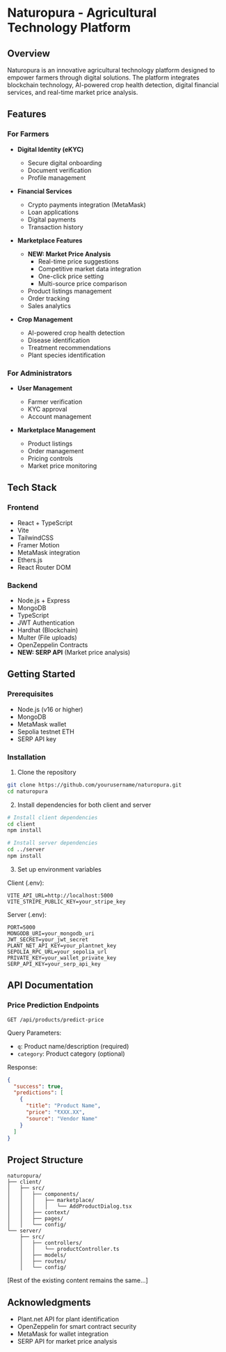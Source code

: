 # Naturopura - Agricultural Technology Platform

## Overview
Naturopura is an innovative agricultural technology platform designed to empower farmers through digital solutions. The platform integrates blockchain technology, AI-powered crop health detection, digital financial services, and real-time market price analysis.

## Features

### For Farmers
- **Digital Identity (eKYC)**
  - Secure digital onboarding
  - Document verification
  - Profile management

- **Financial Services**
  - Crypto payments integration (MetaMask)
  - Loan applications
  - Digital payments
  - Transaction history

- **Marketplace Features**
  - **NEW: Market Price Analysis**
    - Real-time price suggestions
    - Competitive market data integration
    - One-click price setting
    - Multi-source price comparison
  - Product listings management
  - Order tracking
  - Sales analytics

- **Crop Management**
  - AI-powered crop health detection
  - Disease identification
  - Treatment recommendations
  - Plant species identification

### For Administrators
- **User Management**
  - Farmer verification
  - KYC approval
  - Account management

- **Marketplace Management**
  - Product listings
  - Order management
  - Pricing controls
  - Market price monitoring

## Tech Stack

### Frontend
- React + TypeScript
- Vite
- TailwindCSS
- Framer Motion
- MetaMask integration
- Ethers.js
- React Router DOM

### Backend
- Node.js + Express
- MongoDB
- TypeScript
- JWT Authentication
- Hardhat (Blockchain)
- Multer (File uploads)
- OpenZeppelin Contracts
- **NEW: SERP API** (Market price analysis)

## Getting Started

### Prerequisites
- Node.js (v16 or higher)
- MongoDB
- MetaMask wallet
- Sepolia testnet ETH
- SERP API key

### Installation

1. Clone the repository
```bash
git clone https://github.com/yourusername/naturopura.git
cd naturopura
```

2. Install dependencies for both client and server
```bash
# Install client dependencies
cd client
npm install

# Install server dependencies
cd ../server
npm install
```

3. Set up environment variables

Client (.env):
```plaintext
VITE_API_URL=http://localhost:5000
VITE_STRIPE_PUBLIC_KEY=your_stripe_key
```

Server (.env):
```plaintext
PORT=5000
MONGODB_URI=your_mongodb_uri
JWT_SECRET=your_jwt_secret
PLANT_NET_API_KEY=your_plantnet_key
SEPOLIA_RPC_URL=your_sepolia_url
PRIVATE_KEY=your_wallet_private_key
SERP_API_KEY=your_serp_api_key
```

## API Documentation

### Price Prediction Endpoints
```
GET /api/products/predict-price
```
Query Parameters:
- `q`: Product name/description (required)
- `category`: Product category (optional)

Response:
```json
{
  "success": true,
  "predictions": [
    {
      "title": "Product Name",
      "price": "₹XXX.XX",
      "source": "Vendor Name"
    }
  ]
}
```

## Project Structure

```
naturopura/
├── client/
│   ├── src/
│   │   ├── components/
│   │   │   ├── marketplace/
│   │   │   │   └── AddProductDialog.tsx
│   │   ├── context/
│   │   ├── pages/
│   │   └── config/
└── server/
    ├── src/
    │   ├── controllers/
    │   │   └── productController.ts
    │   ├── models/
    │   ├── routes/
    │   └── config/
```

[Rest of the existing content remains the same...]

## Acknowledgments
- Plant.net API for plant identification
- OpenZeppelin for smart contract security
- MetaMask for wallet integration
- SERP API for market price analysis
